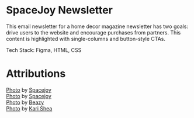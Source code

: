 # SpaceJoy Newsletter

This email newsletter for a home decor magazine newsletter has two goals: drive users to the website and encourage purchases from partners. This content is highlighted with single-columns and button-style CTAs. 

Tech Stack: Figma, HTML, CSS

# Attributions

[Photo](https://unsplash.com/photos/IH7wPsjwomc) by [Spacejoy](https://unsplash.com/@spacejoy)<br/>
[Photo](https://unsplash.com/photos/THR4LzUUUYA) by [Spacejoy](https://unsplash.com/@spacejoy)<br/>
[Photo](https://unsplash.com/photos/60SnthS09Ao) by [Beazy](https://unsplash.com/@beazy)<br/>
[Photo](https://unsplash.com/photos/AMyjxxLEHU4) by [Kari Shea](https://unsplash.com/@karishea)<br/>
